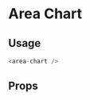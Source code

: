 # Area Chart

<!-- STORY -->

## Usage

```js
<area-chart />
```

## Props

<!-- | Property | Type | Default Value | Validation |
|---|---|---|---|
| lines | Number | 3 | 1 to 3 | -->
